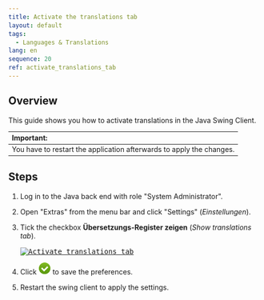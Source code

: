 ```yaml
---
title: Activate the translations tab
layout: default
tags:  
  - Languages & Translations
lang: en
sequence: 20
ref: activate_translations_tab
---
```


## Overview
This guide shows you how to activate translations in the Java Swing Client.

| **Important:** |
| :- |
| You have to restart the application afterwards to apply the changes. |

## Steps
1. Log in to the Java back end with role "System Administrator".
1. Open "Extras" from the menu bar and click "Settings" (*Einstellungen*).
1. Tick the checkbox **Übersetzungs-Register zeigen** (*Show translations tab*).

    <kbd><a href="https://user-images.githubusercontent.com/29163573/104922589-32156d00-599b-11eb-8ef5-b4a3ebf47088.png" title="Click to enlarge" target="\_blank"><img src="https://user-images.githubusercontent.com/29163573/104922589-32156d00-599b-11eb-8ef5-b4a3ebf47088.png" alt="Activate translations tab"></a></kbd>

1. Click ![](../../images/icons/Ok24.png) to save the preferences.
1. Restart the swing client to apply the settings.

